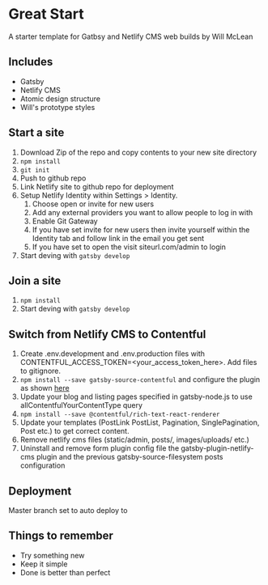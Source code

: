 # Great Start
A starter template for Gatbsy and Netlify CMS web builds by Will McLean

## Includes
- Gatsby
- Netlify CMS
- Atomic design structure
- Will's prototype styles

## Start a site
1. Download Zip of the repo and copy contents to your new site directory
1. `npm install`
1. `git init`
1. Push to github repo
1. Link Netlify site to github repo for deployment
1. Setup Netlify Identity within Settings > Identity. 
	1. Choose open or invite for new users
	1. Add any external providers you want to allow people to log in with
	1. Enable Git Gateway
	1. If you have set invite for new users then invite yourself within the Identity tab and follow link in the email you get sent
	1. If you have set to open the visit siteurl.com/admin to login
1. Start deving with `gatsby develop`

## Join a site
1. `npm install`
1. Start deving with `gatsby develop`

## Switch from Netlify CMS to Contentful
1. Create .env.development and .env.production files with CONTENTFUL_ACCESS_TOKEN=<your_access_token_here>. Add files to gitignore.
1. `npm install --save gatsby-source-contentful` and configure the plugin as shown [here](https://www.gatsbyjs.org/packages/gatsby-source-contentful/)
1. Update your blog and listing pages specified in gatsby-node.js to use allContentfulYourContentType query
1. `npm install --save @contentful/rich-text-react-renderer`
1. Update your templates (PostLink PostList, Pagination, SinglePagination, Post etc.) to get correct content.
1. Remove netlify cms files (static/admin, posts/, images/uploads/ etc.)
1. Uninstall and remove form plugin config file the gatsby-plugin-netlify-cms plugin and the previous gatsby-source-filesystem posts configuration

## Deployment
Master branch set to auto deploy to <insert url here>

## Things to remember
- Try something new
- Keep it simple
- Done is better than perfect
